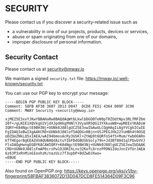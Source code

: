 # SECURITY

Please contact us if you discover a security-related issue such as

- a vulnerability in one of our projects, products, devices or services,
- abuse or spam originating from one of our domains,
- improper disclosure of personal information.

## Security Contact

Please contact us at security@mway.io

We maintain a signed `security.txt` file: https://mway.io/.well-known/security.txt

You can use our PGP key to encrypt your message:

```text
-----BEGIN PGP PUBLIC KEY BLOCK-----
Comment: 58FB AF38 3607 2D13 D047  DCD8 FE51 4364 D09F 3C96
Comment: MWAY Security <security@mway.io>

xjMEZ5E3xxYJKwYBBAHaRw8BAQdAqWtbLkwlbDGO0TeN9pTRZOdtNpv3RLfMFZ6m
20f+/gLNIE1XQVkgU2VjdXJpdHkgPHNlY3VyaXR5QG13YXkuaW8+wpMEExYKADsW
IQRY+684NgctE9BH3Nj+UUNk0J88lgUCZ5E3xwIbAwULCQgHAgIiAgYVCgkICwIE
FgIDAQIeBwIXgAAKCRD+UUNk0J88lof5AQDGv0Bjn+U5JPEGJHk22YuHBh4t0OSQ
oDZQeZNkLQ5xIAEA/wAI94bmosAcRy3GSKl+ZtWp9t6QRfoS4f5+Mum/YwbOOARn
kTfHEgorBgEEAZdVAQUBAQdAituYIbFDdGBUSbSoly79n+Jd3BT80d1qlPQvbVVJ
FlsDAQgHwngEGBYKACAWIQRY+684NgctE9BH3Nj+UUNk0J88lgUCZ5E3xwIbDAAK
CRD+UUNk0J88lsFmAP0crsPwlDJORIhLnv32KofL8rnzPPDN1IUoJnnIVfUrJAEA
6z63P3xRnMieGIoohzK/nazUiz7f3upbP+BdZwDJXwo=
=EBUE
-----END PGP PUBLIC KEY BLOCK-----
```

Also found on OpenPGP.org: https://keys.openpgp.org/vks/v1/by-fingerprint/58FBAF3836072D13D047DCD8FE514364D09F3C96
